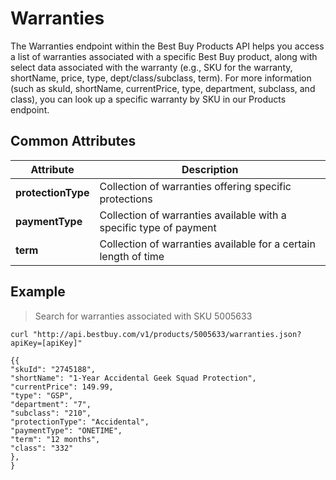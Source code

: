 # Warranties

The Warranties endpoint within the Best Buy Products API helps you access a list of warranties associated with a specific Best Buy product, along with select data associated with the warranty (e.g., SKU for the warranty, shortName, price, type, dept/class/subclass, term). For more information (such as skuId, shortName, currentPrice, type, department, subclass, and class), you can look up a specific warranty by SKU in our Products endpoint.

## Common Attributes

Attribute | Description
--------- | -----------
**protectionType** | Collection of warranties offering specific protections 
**paymentType** | Collection of warranties available with a specific type of payment
**term** | Collection of warranties available for a certain length of time

## Example
> Search for warranties associated with SKU 5005633

```shell
curl "http://api.bestbuy.com/v1/products/5005633/warranties.json?apiKey=[apiKey]"
```

```json-doc
{{
"skuId": "2745188",
"shortName": "1-Year Accidental Geek Squad Protection",
"currentPrice": 149.99,
"type": "GSP",
"department": "7",
"subclass": "210",
"protectionType": "Accidental",
"paymentType": "ONETIME",
"term": "12 months",
"class": "332"
},
}
```